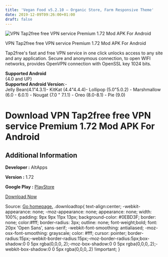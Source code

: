 ```yaml
---
title: 'Vegan Food v5.2.10 – Organic Store, Farm Responsive Theme'
date: 2019-12-09T09:26:00+01:00
draft: false
---
```


![VPN Tap2free free VPN service Premium 1.72 Mod APK For Android](https://i0.wp.com/apkhome.net/wp-content/uploads/2019/11/VPN-Tap2free-free-VPN-service-Premium-1.72-Mod.png "VPN Tap2free free VPN service Premium 1.72 Mod APK For Android")

  

VPN Tap2free free VPN service Premium 1.72 Mod APK For Android

Tap2free's fast and free VPN service in one click unlocks access to any site and any application. Secure and anonymous connection, to open WIFI networks, provides OpenVPN connection with OpenSSL key 1024 bits.

**Supported Android**  
{4.0 and UP}  
**Supported Android Version**:-  
Jelly Bean(4.1"4.3.1)- KitKat (4.4"4.4.4)- Lollipop (5.0"5.0.2) - Marshmallow (6.0 - 6.0.1) - Nougat (7.0 " 7.1.1) - Oreo (8.0-8.1) - Pie (9.0)

Download VPN Tap2free free VPN service Premium 1.72 Mod APK For Android
=======================================================================

Additional Information
----------------------

**Developer :** AltApps

**Version :** 1.72

**Google Play :** [PlayStore](https://play.google.com/store/apps/details?id=net.tap2free&hl=en)

  

[Download Now](https://store4app.co/post/vpn-tap2free-free-vpn-service-premium-1-72-mod-apk-for-android_1574938809)

  
Source: [Go homepage.](https://store4app.co/post/vpn-tap2free-free-vpn-service-premium-1-72-mod-apk-for-android_1574938809) .downloadtop{ text-align:center; -webkit-appearance: none; -moz-appearance: none; appearance: none; width: 100%; padding: 9px 9px 11px 13px; background-color: #0EBD3F; border: none; color:#fff; border-radius: 3px; outline: none; font-weight;bold; font: 20px 'Open Sans', sans-serif; -webkit-font-smoothing: antialiased; -moz-osx-font-smoothing: grayscale; color: #fff; cursor: pointer; border-radius:15px;-webkit-border-radius:15px;-moz-border-radius:5px;box-shadow:0 0 5px rgba(0,0,0,.2);-moz-box-shadow:0 0 5px rgba(0,0,0,.2);-webkit-box-shadow:0 0 5px rgba(0,0,0,.2) !important; }